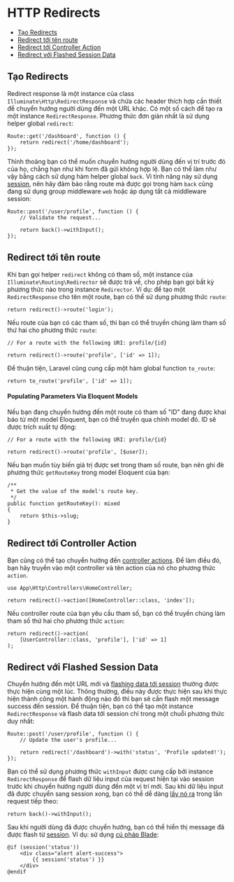 # HTTP Redirects

- [Tạo Redirects](#creating-redirects)
- [Redirect tới tên route](#redirecting-named-routes)
- [Redirect tới Controller Action](#redirecting-controller-actions)
- [Redirect với Flashed Session Data](#redirecting-with-flashed-session-data)

<a name="creating-redirects"></a>
## Tạo Redirects

Redirect response là một instance của class `Illuminate\Http\RedirectResponse` và chứa các header thích hợp cần thiết để chuyển hướng người dùng đến một URL khác. Có một số cách để tạo ra một instance `RedirectResponse`. Phương thức đơn giản nhất là sử dụng helper global `redirect`:

    Route::get('/dashboard', function () {
        return redirect('/home/dashboard');
    });

Thỉnh thoảng bạn có thể muốn chuyển hướng người dùng đến vị trí trước đó của họ, chẳng hạn như khi form đã gửi không hợp lệ. Bạn có thể làm như vậy bằng cách sử dụng hàm helper global `back`. Vì tính năng này sử dụng [session](/docs/{{version}}/session), nên hãy đảm bảo rằng route mà được gọi trong hàm `back` cũng đang sử dụng group middleware `web` hoặc áp dụng tất cả middleware session:

    Route::post('/user/profile', function () {
        // Validate the request...

        return back()->withInput();
    });

<a name="redirecting-named-routes"></a>
## Redirect tới tên route

Khi bạn gọi helper `redirect` không có tham số, một instance của `Illuminate\Routing\Redirector` sẽ được trả về, cho phép bạn gọi bất kỳ phương thức nào trong instance `Redirector`. Ví dụ: để tạo một `RedirectResponse` cho tên một route, bạn có thể sử dụng phương thức `route`:

    return redirect()->route('login');

Nếu route của bạn có các tham số, thì bạn có thể truyền chúng làm tham số thứ hai cho phương thức `route`:

    // For a route with the following URI: profile/{id}

    return redirect()->route('profile', ['id' => 1]);

Để thuận tiện, Laravel cũng cung cấp một hàm global function `to_route`:

    return to_route('profile', ['id' => 1]);

<a name="populating-parameters-via-eloquent-models"></a>
#### Populating Parameters Via Eloquent Models

Nếu bạn đang chuyển hướng đến một route có tham số "ID" đang được khai báo từ một model Eloquent, bạn có thể truyền qua chính model đó. ID sẽ được trích xuất tự động:

    // For a route with the following URI: profile/{id}

    return redirect()->route('profile', [$user]);

Nếu bạn muốn tùy biến giá trị được set trong tham số route, bạn nên ghi đè phương thức `getRouteKey` trong model Eloquent của bạn:

    /**
     * Get the value of the model's route key.
     */
    public function getRouteKey(): mixed
    {
        return $this->slug;
    }

<a name="redirecting-controller-actions"></a>
## Redirect tới Controller Action

Bạn cũng có thể tạo chuyển hướng đến [controller actions](/docs/{{version}}/controllers). Để làm điều đó, bạn hãy truyền vào một controller và tên action của nó cho phương thức `action`.

    use App\Http\Controllers\HomeController;

    return redirect()->action([HomeController::class, 'index']);

Nếu controller route của bạn yêu cầu tham số, bạn có thể truyền chúng làm tham số thứ hai cho phương thức `action`:

    return redirect()->action(
        [UserController::class, 'profile'], ['id' => 1]
    );

<a name="redirecting-with-flashed-session-data"></a>
## Redirect với Flashed Session Data

Chuyển hướng đến một URL mới và [flashing data tới session](/docs/{{version}}/session#flash-data) thường được thực hiện cùng một lúc. Thông thường, điều này được thực hiện sau khi thực hiện thành công một hành động nào đó thì bạn sẽ cần flash một message success đến session. Để thuận tiện, bạn có thể tạo một instance `RedirectResponse` và flash data tới session chỉ trong một chuỗi phương thức duy nhất:

    Route::post('/user/profile', function () {
        // Update the user's profile...

        return redirect('/dashboard')->with('status', 'Profile updated!');
    });

Bạn có thể sử dụng phương thức `withInput` được cung cấp bởi instance `RedirectResponse` để flash dữ liệu input của request hiện tại vào session trước khi chuyển hướng người dùng đến một vị trí mới. Sau khi dữ liệu input đã được chuyển sang session xong, bạn có thể dễ dàng [lấy nó ra](/docs/{{version}}/requests#retrieving-old-input) trong lần request tiếp theo:

    return back()->withInput();

Sau khi người dùng đã được chuyển hướng, bạn có thể hiển thị message đã được flash từ [session](/docs/{{version}}/session). Ví dụ: sử dụng [cú pháp Blade](/docs/{{version}}/blade):

    @if (session('status'))
        <div class="alert alert-success">
            {{ session('status') }}
        </div>
    @endif
